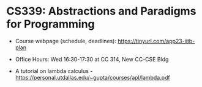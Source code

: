 # CS339: Abstractions and Paradigms for Programming

- Course webpage (schedule, deadlines): https://tinyurl.com/app23-iitb-plan
- Office Hours: Wed 16:30-17:30 at CC 314, New CC-CSE Bldg

- A tutorial on lambda calculus - https://personal.utdallas.edu/~gupta/courses/apl/lambda.pdf
